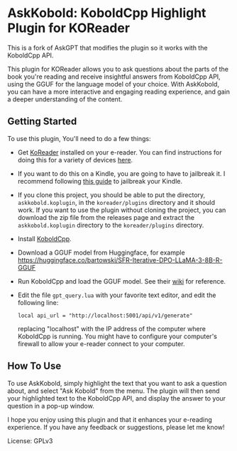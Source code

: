 # AskKobold: KoboldCpp Highlight Plugin for KOReader

This is a fork of AskGPT that modifies the plugin so it works with the KoboldCpp API.

This plugin for KOReader allows you to ask questions about the parts of the book you're reading and receive insightful answers from KoboldCpp API, using the GGUF for the language model of your choice. With AskKobold, you can have a more interactive and engaging reading experience, and gain a deeper understanding of the content.

## Getting Started

To use this plugin, You'll need to do a few things:

- Get [KoReader](https://github.com/koreader/koreader) installed on your e-reader. You can find instructions for doing this for a variety of devices [here](https://www.mobileread.com/forums/forumdisplay.php?f=276).

- If you want to do this on a Kindle, you are going to have to jailbreak it. I recommend following [this guide](https://www.mobileread.com/forums/showthread.php?t=320564) to jailbreak your Kindle.

- If you clone this project, you should be able to put the directory, `askkobold.koplugin`, in the `koreader/plugins` directory and it should work. If you want to use the plugin without cloning the project, you can download the zip file from the releases page and extract the `askkobold.koplugin` directory to the `koreader/plugins` directory.

- Install [KoboldCpp](https://github.com/LostRuins/koboldcpp).

- Download a GGUF model from Huggingface, for example https://huggingface.co/bartowski/SFR-Iterative-DPO-LLaMA-3-8B-R-GGUF

- Run KoboldCpp and load the GGUF model. See their [wiki](https://github.com/LostRuins/koboldcpp/wiki) for reference.  

- Edit the file `gpt_query.lua` with your favorite text editor, and edit the following line:

  `local api_url = "http://localhost:5001/api/v1/generate"`

  replacing "localhost" with the IP address of the computer where KoboldCpp is running. You might have to configure your computer's firewall to allow your e-reader connect to your computer.

## How To Use

To use AskKobold, simply highlight the text that you want to ask a question about, and select "Ask Kobold" from the menu. The plugin will then send your highlighted text to the KoboldCpp API, and display the answer to your question in a pop-up window.

I hope you enjoy using this plugin and that it enhances your e-reading experience. If you have any feedback or suggestions, please let me know!

License: GPLv3
